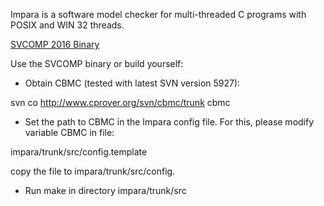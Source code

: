 Impara is a software model checker for multi-threaded C programs with POSIX and WIN 32 threads.

[SVCOMP 2016 Binary](https://github.com/bjowac/impara/releases/tag/0.4.3)


Use the SVCOMP binary or build yourself:

* Obtain CBMC (tested with latest SVN version 5927):

svn co http://www.cprover.org/svn/cbmc/trunk cbmc

* Set the path to CBMC in the Impara config file. For this, please modify variable CBMC in file:

impara/trunk/src/config.template

copy the file to impara/trunk/src/config.

* Run make in directory impara/trunk/src
